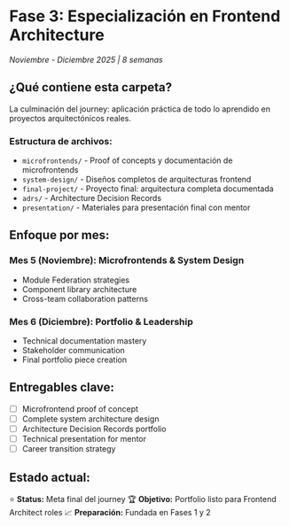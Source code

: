 # Fase 3: Especialización en Frontend Architecture

_Noviembre - Diciembre 2025 | 8 semanas_

## ¿Qué contiene esta carpeta?

La culminación del journey: aplicación práctica de todo lo aprendido en proyectos arquitectónicos reales.

### Estructura de archivos:

- `microfrontends/` - Proof of concepts y documentación de microfrontends
- `system-design/` - Diseños completos de arquitecturas frontend
- `final-project/` - Proyecto final: arquitectura completa documentada
- `adrs/` - Architecture Decision Records
- `presentation/` - Materiales para presentación final con mentor

## Enfoque por mes:

### Mes 5 (Noviembre): Microfrontends & System Design

- Module Federation strategies
- Component library architecture
- Cross-team collaboration patterns

### Mes 6 (Diciembre): Portfolio & Leadership

- Technical documentation mastery
- Stakeholder communication
- Final portfolio piece creation

## Entregables clave:

- [ ] Microfrontend proof of concept
- [ ] Complete system architecture design
- [ ] Architecture Decision Records portfolio
- [ ] Technical presentation for mentor
- [ ] Career transition strategy

## Estado actual:

⭐ **Status:** Meta final del journey
🏆 **Objetivo:** Portfolio listo para Frontend Architect roles
📈 **Preparación:** Fundada en Fases 1 y 2
